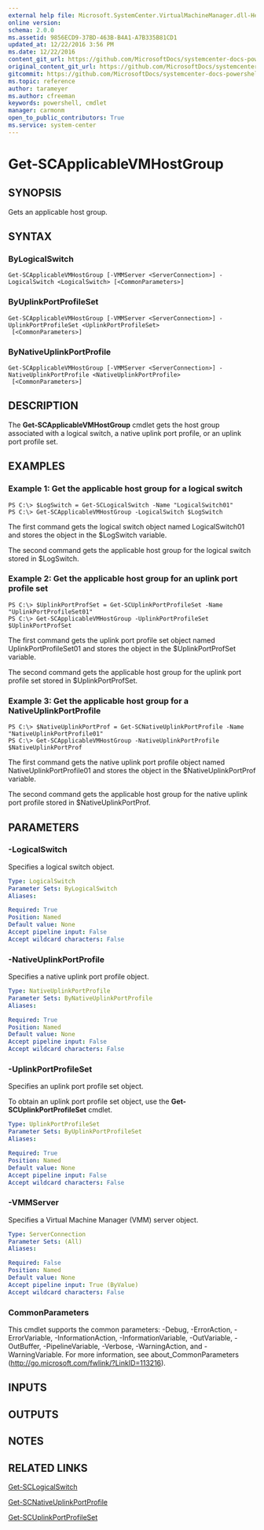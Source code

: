 ```yaml
---
external help file: Microsoft.SystemCenter.VirtualMachineManager.dll-Help.xml
online version: 
schema: 2.0.0
ms.assetid: 9856ECD9-37BD-463B-B4A1-A7B335B81CD1
updated_at: 12/22/2016 3:56 PM
ms.date: 12/22/2016
content_git_url: https://github.com/MicrosoftDocs/systemcenter-docs-powershell/blob/live/systemcenter-cmdlets/SystemCenter2016/VirtualMachineManager/vlatest/Get-SCApplicableVMHostGroup.md
original_content_git_url: https://github.com/MicrosoftDocs/systemcenter-docs-powershell/blob/live/systemcenter-cmdlets/SystemCenter2016/VirtualMachineManager/vlatest/Get-SCApplicableVMHostGroup.md
gitcommit: https://github.com/MicrosoftDocs/systemcenter-docs-powershell/blob/96e5647587661652225fbdd2c797cd4d59d542bc/systemcenter-cmdlets/SystemCenter2016/VirtualMachineManager/vlatest/Get-SCApplicableVMHostGroup.md
ms.topic: reference
author: tarameyer
ms.author: cfreeman
keywords: powershell, cmdlet
manager: carmonm
open_to_public_contributors: True
ms.service: system-center
---
```


# Get-SCApplicableVMHostGroup

## SYNOPSIS
Gets an applicable host group.

## SYNTAX

### ByLogicalSwitch
```
Get-SCApplicableVMHostGroup [-VMMServer <ServerConnection>] -LogicalSwitch <LogicalSwitch> [<CommonParameters>]
```

### ByUplinkPortProfileSet
```
Get-SCApplicableVMHostGroup [-VMMServer <ServerConnection>] -UplinkPortProfileSet <UplinkPortProfileSet>
 [<CommonParameters>]
```

### ByNativeUplinkPortProfile
```
Get-SCApplicableVMHostGroup [-VMMServer <ServerConnection>] -NativeUplinkPortProfile <NativeUplinkPortProfile>
 [<CommonParameters>]
```

## DESCRIPTION
The **Get-SCApplicableVMHostGroup** cmdlet gets the host group associated with a logical switch, a native uplink port profile, or an uplink port profile set.

## EXAMPLES

### Example 1: Get the applicable host group for a logical switch
```
PS C:\> $LogSwitch = Get-SCLogicalSwitch -Name "LogicalSwitch01"
PS C:\> Get-SCApplicableVMHostGroup -LogicalSwitch $LogSwitch
```

The first command gets the logical switch object named LogicalSwitch01 and stores the object in the $LogSwitch variable.

The second command gets the applicable host group for the logical switch stored in $LogSwitch.

### Example 2: Get the applicable host group for an uplink port profile set
```
PS C:\> $UplinkPortProfSet = Get-SCUplinkPortProfileSet -Name "UplinkPortProfileSet01"
PS C:\> Get-SCApplicableVMHostGroup -UplinkPortProfileSet $UplinkPortProfSet
```

The first command gets the uplink port profile set object named UplinkPortProfileSet01 and stores the object in the $UplinkPortProfSet variable.

The second command gets the applicable host group for the uplink port profile set stored in $UplinkPortProfSet.

### Example 3: Get the applicable host group for a NativeUplinkPortProfile
```
PS C:\> $NativeUplinkPortProf = Get-SCNativeUplinkPortProfile -Name "NativeUplinkPortProfile01"
PS C:\> Get-SCApplicableVMHostGroup -NativeUplinkPortProfile $NativeUplinkPortProf
```

The first command gets the native uplink port profile object named NativeUplinkPortProfile01 and stores the object in the $NativeUplinkPortProf variable.

The second command gets the applicable host group for the native uplink port profile stored in $NativeUplinkPortProf.

## PARAMETERS

### -LogicalSwitch
Specifies a logical switch object.

```yaml
Type: LogicalSwitch
Parameter Sets: ByLogicalSwitch
Aliases: 

Required: True
Position: Named
Default value: None
Accept pipeline input: False
Accept wildcard characters: False
```

### -NativeUplinkPortProfile
Specifies a native uplink port profile object.

```yaml
Type: NativeUplinkPortProfile
Parameter Sets: ByNativeUplinkPortProfile
Aliases: 

Required: True
Position: Named
Default value: None
Accept pipeline input: False
Accept wildcard characters: False
```

### -UplinkPortProfileSet
Specifies an uplink port profile set object.

To obtain an uplink port profile set object, use the **Get-SCUplinkPortProfileSet** cmdlet.

```yaml
Type: UplinkPortProfileSet
Parameter Sets: ByUplinkPortProfileSet
Aliases: 

Required: True
Position: Named
Default value: None
Accept pipeline input: False
Accept wildcard characters: False
```

### -VMMServer
Specifies a Virtual Machine Manager (VMM) server object.

```yaml
Type: ServerConnection
Parameter Sets: (All)
Aliases: 

Required: False
Position: Named
Default value: None
Accept pipeline input: True (ByValue)
Accept wildcard characters: False
```

### CommonParameters
This cmdlet supports the common parameters: -Debug, -ErrorAction, -ErrorVariable, -InformationAction, -InformationVariable, -OutVariable, -OutBuffer, -PipelineVariable, -Verbose, -WarningAction, and -WarningVariable. For more information, see about_CommonParameters (http://go.microsoft.com/fwlink/?LinkID=113216).

## INPUTS

## OUTPUTS

## NOTES

## RELATED LINKS

[Get-SCLogicalSwitch](xref:SystemCenter2016/VirtualMachineManager/vlatest/Get-SCLogicalSwitch.md)

[Get-SCNativeUplinkPortProfile](xref:SystemCenter2016/VirtualMachineManager/vlatest/Get-SCNativeUplinkPortProfile.md)

[Get-SCUplinkPortProfileSet](xref:SystemCenter2016/VirtualMachineManager/vlatest/Get-SCUplinkPortProfileSet.md)

